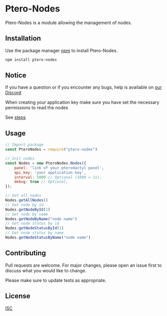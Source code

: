 # Ptero-Nodes

Ptero-Nodes is a module allowing the management of nodes.

## Installation

Use the package manager [npm](https://www.npmjs.com) to install Ptero-Nodes.

```bash
npm install ptero-nodes
```

## Notice
If you have a question or if you encounter any bugs, help is available on [our Discord](https://discord.swizen.eu)

When creating your application key make sure you have set the necessary permissions to read the nodes

See [steps](https://prnt.sc/1xf84cv)


## Usage

```javascript
// Import package
const PteroNodes = require("ptero-nodes")

// Init nodes
const Nodes = new PteroNodes.Nodes({
    panel: 'link of your pterodactyl panel',
    api_key: 'your application key',
    interval: 5000 // Optional (1000 = 1s),
    debug: true // Optional,
});

// Get all nodes
Nodes.getAllNodes()
// Get node by id
Nodes.getNodeById(1)
// Get node by name
Nodes.getNodeByName("node name")
// Get node status by id
Nodes.getNodeStatusById(1)
// Get node status by name
Nodes.getNodeStatusByName("node name")
```

## Contributing
Pull requests are welcome. For major changes, please open an issue first to discuss what you would like to change.

Please make sure to update tests as appropriate.

## License
[ISC](https://choosealicense.com/licenses/isc/)